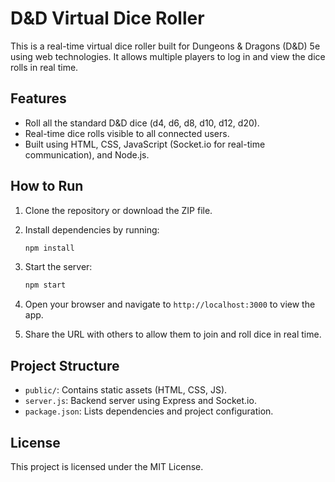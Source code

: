 
# D&D Virtual Dice Roller

This is a real-time virtual dice roller built for Dungeons & Dragons (D&D) 5e using web technologies. It allows multiple players to log in and view the dice rolls in real time.

## Features
- Roll all the standard D&D dice (d4, d6, d8, d10, d12, d20).
- Real-time dice rolls visible to all connected users.
- Built using HTML, CSS, JavaScript (Socket.io for real-time communication), and Node.js.

## How to Run

1. Clone the repository or download the ZIP file.
2. Install dependencies by running:

   ```bash
   npm install
   ```

3. Start the server:

   ```bash
   npm start
   ```

4. Open your browser and navigate to `http://localhost:3000` to view the app.
5. Share the URL with others to allow them to join and roll dice in real time.

## Project Structure

- `public/`: Contains static assets (HTML, CSS, JS).
- `server.js`: Backend server using Express and Socket.io.
- `package.json`: Lists dependencies and project configuration.

## License
This project is licensed under the MIT License.
